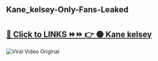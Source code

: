 
 ## Kane_kelsey-Only-Fans-Leaked

# <h2><a href="https://clipsfans.com/Kane_kelsey&ref=git">🔗 Click to LINKS ⏩⏩ 👉 🟢 Kane kelsey </a></h2>

<a href="https://clipsfans.com/Kane_kelsey&ref=git" rel="nofollow" data-target="animated-image.originalLink"><img src="https://i.ibb.co.com/xMMVF88/686577567.gif" alt="Viral Video Original" style="max-width: 100%; display: inline-block;" data-target="animated-image.originalImage"></a>
